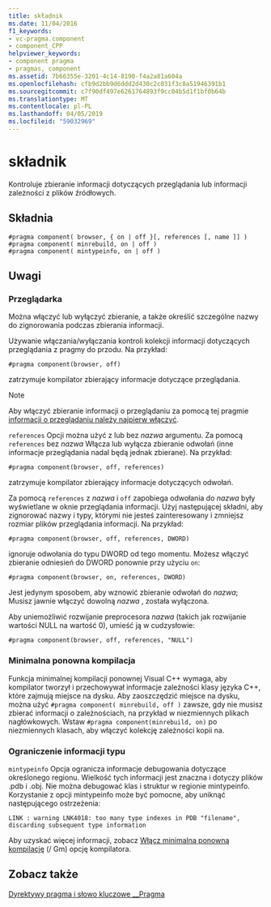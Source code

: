 ```yaml
---
title: składnik
ms.date: 11/04/2016
f1_keywords:
- vc-pragma.component
- component_CPP
helpviewer_keywords:
- component pragma
- pragmas, component
ms.assetid: 7b66355e-3201-4c14-8190-f4a2a81a604a
ms.openlocfilehash: cfb9d2bb9d6ddd2d430c2c031f3c8a51946391b1
ms.sourcegitcommit: c7f90df497e6261764893f9cc04b5d1f1bf0b64b
ms.translationtype: MT
ms.contentlocale: pl-PL
ms.lasthandoff: 04/05/2019
ms.locfileid: "59032969"
---
```

# <a name="component"></a>składnik
Kontroluje zbieranie informacji dotyczących przeglądania lub informacji zależności z plików źródłowych.

## <a name="syntax"></a>Składnia

```
#pragma component( browser, { on | off }[, references [, name ]] )
#pragma component( minrebuild, on | off )
#pragma component( mintypeinfo, on | off )
```

## <a name="remarks"></a>Uwagi

### <a name="browser"></a>Przeglądarka

Można włączyć lub wyłączyć zbieranie, a także określić szczególne nazwy do zignorowania podczas zbierania informacji.

Używanie włączania/wyłączania kontroli kolekcji informacji dotyczących przeglądania z pragmy do przodu. Na przykład:

```
#pragma component(browser, off)
```

zatrzymuje kompilator zbierający informacje dotyczące przeglądania.

> [!NOTE]
> Aby włączyć zbieranie informacji o przeglądaniu za pomocą tej pragmie [informacji o przeglądaniu należy najpierw włączyć](../build/reference/building-browse-information-files-overview.md).

`references` Opcji można użyć z lub bez *nazwa* argumentu. Za pomocą `references` bez *nazwa* Włącza lub wyłącza zbieranie odwołań (inne informacje przeglądania nadal będą jednak zbierane). Na przykład:

```
#pragma component(browser, off, references)
```

zatrzymuje kompilator zbierający informacje dotyczących odwołań.

Za pomocą `references` z *nazwa* i `off` zapobiega odwołania do *nazwa* były wyświetlane w oknie przeglądania informacji. Użyj następującej składni, aby zignorować nazwy i typy, którymi nie jesteś zainteresowany i zmniejsz rozmiar plików przeglądania informacji. Na przykład:

```
#pragma component(browser, off, references, DWORD)
```

ignoruje odwołania do typu DWORD od tego momentu. Możesz włączyć zbieranie odniesień do DWORD ponownie przy użyciu `on`:

```
#pragma component(browser, on, references, DWORD)
```

Jest jedynym sposobem, aby wznowić zbieranie odwołań do *nazwa*; Musisz jawnie włączyć dowolną *nazwa* , została wyłączona.

Aby uniemożliwić rozwijanie preprocesora *nazwa* (takich jak rozwijanie wartości NULL na wartość 0), umieść ją w cudzysłowie:

```
#pragma component(browser, off, references, "NULL")
```

### <a name="minimal-rebuild"></a>Minimalna ponowna kompilacja

Funkcja minimalnej kompilacji ponownej Visual C++ wymaga, aby kompilator tworzył i przechowywał informacje zależności klasy języka C++, które zajmują miejsce na dysku. Aby zaoszczędzić miejsce na dysku, można użyć `#pragma component( minrebuild, off )` zawsze, gdy nie musisz zbierać informacji o zależnościach, na przykład w niezmiennych plikach nagłówkowych. Wstaw `#pragma component(minrebuild, on)` po niezmiennych klasach, aby włączyć kolekcję zależności kopii na.

### <a name="reduce-type-information"></a>Ograniczenie informacji typu

`mintypeinfo` Opcja ogranicza informacje debugowania dotyczące określonego regionu. Wielkość tych informacji jest znaczna i dotyczy plików .pdb i .obj. Nie można debugować klas i struktur w regionie mintypeinfo. Korzystanie z opcji mintypeinfo może być pomocne, aby uniknąć następującego ostrzeżenia:

```
LINK : warning LNK4018: too many type indexes in PDB "filename", discarding subsequent type information
```

Aby uzyskać więcej informacji, zobacz [Włącz minimalną ponowną kompilację](../build/reference/gm-enable-minimal-rebuild.md) (/ Gm) opcję kompilatora.

## <a name="see-also"></a>Zobacz także

[Dyrektywy pragma i słowo kluczowe __Pragma](../preprocessor/pragma-directives-and-the-pragma-keyword.md)